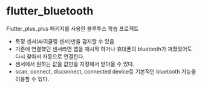 # flutter_bluetooth

Flutter_plus_plus 패키지를 사용한 블루투스 학습 프로젝트

- 특정 센서(싸이클링 센서)만을 감지할 수 있음
- 기존에 연결했던 센서라면 앱을 재시작 하거나 휴대폰의 bluetooth가 꺼졌었어도 다시 찾아서 자동으로 연결한다.
- 센서에서 원하는 값을 값만을 지정해서 받아올 수 있다.
- scan, connect, disconnect, connected device등 기본적인 bluetooth 기능을 이용할 수 있다.

